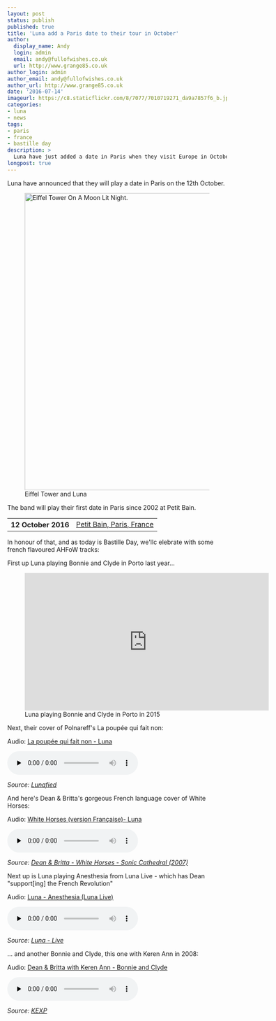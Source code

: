 ```yaml
---
layout: post
status: publish
published: true
title: 'Luna add a Paris date to their tour in October'
author:
  display_name: Andy
  login: admin
  email: andy@fullofwishes.co.uk
  url: http://www.grange85.co.uk
author_login: admin
author_email: andy@fullofwishes.co.uk
author_url: http://www.grange85.co.uk
date: '2016-07-14'
imageurl: https://c8.staticflickr.com/8/7077/7010719271_da9a7857f6_b.jpg
categories:
- luna
- news
tags:
- paris
- france
- bastille day
description: >
  Luna have just added a date in Paris when they visit Europe in October. Plus a few AHFoW related treats for Bastille Day!
longpost: true
---
```

<p class="lead">Luna have announced that they will play a date in Paris on the 12th October.</p>
<figure><a data-flickr-embed="true"  href="https://www.flickr.com/photos/rejik/7010719271/in/photolist-bFvLAc-7p5Smr-azcnQA-2Hby4-jhCbB4-5k78Ho-Ggqzs-hKHJPA-7LL3tk-68rK4q-FywMH-FywKc-FywLi-faVBLf-JENfNn-ACj21r-6JaPvH-BDeoFV-7hkV8W-gLTVJ3-7oBHou-feYWV2-2Wb7Qi-9oNqg5-4f9hY1-8nqsdJ-j3FZYW-6eXFao-pqpF2Z-gkwXP7-9bhaPi-itjpLC-8zdfP6-2ixBmN-7xrPvt-k2zS8e-6vgTrE-2NHzF-5sZ8RJ-6Y9uVo-5ct7xY-dfyZm-dTGvV7-8mVwLt-3gP2as-7ysJu-4gb8Di-8mVwfn-pdpwt8-pkD5ap" title="Eiffel Tower On A Moon Lit Night."><img src="https://c8.staticflickr.com/8/7077/7010719271_da9a7857f6_b.jpg" width="1024" height="680" alt="Eiffel Tower On A Moon Lit Night."></a><script async src="//embedr.flickr.com/assets/client-code.js" charset="utf-8"></script><figcaption>Eiffel Tower and Luna</figcaption></figure>
<p>The band will play their first date in Paris since 2002 at Petit Bain.</p>
<table class="table table-striped">
        <tbody>
<tr>
        <th class="col-md-4">12 October 2016</th>
        <td class="col-md-8"><a href="/database/luna/shows/2016/2016-10-12-petit-bain-paris-france/">Petit Bain, Paris, France</a></td>
        </tr>

</tbody></table>

<p>In honour of that, and as today is Bastille Day, we'llc elebrate with some french flavoured AHFoW tracks:</p>
<!--more-->
<p>First up Luna playing Bonnie and Clyde in Porto last year&hellip;</p>
<figure class="caption aligncenter"><iframe width="560" height="315" src="https://www.youtube.com/embed/XxE170KbLbM" frameborder="0" allowfullscreen></iframe><figcaption class="caption-text">Luna playing Bonnie and Clyde in Porto in 2015</figcaption></figure>
<p>Next, their cover of Polnareff's La poupée qui fait non:</p>
<div class="well">
  <p class="audio">Audio: <a href="https://media.fullofwishes.co.uk/02-luna/audio/03-luna-la-poupee-qui-fait-non.mp3">La poupée qui fait non - Luna</a></p>
  <audio controls="controls" preload="none" src="https://media.fullofwishes.co.uk/02-luna/audio/03-luna-la-poupee-qui-fait-non.mp3"></audio>
  <p class="source small text-right"><em>Source: <a href="/database/luna/releases/luna-lunafied-luna-covers/">Lunafied</a></em></p>
</div>
<p>And here's Dean & Britta's gorgeous French language cover of White Horses:</p>
<div class="well">
  <p class="audio">Audio: <a href="https://media.fullofwishes.co.uk/07-dean_and_britta/audio/dean-and-britta-white-horses-version-francaise.mp3">White Horses (version Fran&ccedil;aise)- Luna</a></p>
  <audio controls="controls" preload="none" src="https://media.fullofwishes.co.uk/07-dean_and_britta/audio/dean-and-britta-white-horses-version-francaise.mp3"></audio>
  <p class="source small text-right"><em>Source: <a href="/database/dean-and-britta/releases/dean-and-britta-white-horses/">Dean & Britta - White Horses - Sonic Cathedral (2007)</a></em></p>
</div>
<p>Next up is Luna playing Anesthesia from Luna Live - which has Dean "support[ing] the French Revolution"</p>
<div class="well">
  <p class="audio">Audio: <a href="https://media.fullofwishes.co.uk/02-luna/audio/06-luna-anesthesia-luna-live.mp3">Luna - Anesthesia (Luna Live)</a></p>
  <audio controls="controls" preload="none" src="https://media.fullofwishes.co.uk/02-luna/audio/06-luna-anesthesia-luna-live.mp3"></audio>
  <p class="source small text-right"><em>Source: <a href="/database/luna/releases/luna-live/">Luna - Live</a></em></p>
</div>
<p>&hellip; and another Bonnie and Clyde, this one with Keren Ann in 2008:</p>
<div class="well">
  <p class="audio">Audio: <a href="https://media.fullofwishes.co.uk/07-dean_and_britta/audio/dean-amd-britta-keren-ann-2008-02-15-bonnie-and-clyde.mp3">Dean & Britta with Keren Ann - Bonnie and Clyde</a></p>
  <audio controls="controls" preload="none" src="https://media.fullofwishes.co.uk/07-dean_and_britta/audio/dean-amd-britta-keren-ann-2008-02-15-bonnie-and-clyde.mp3"></audio>
  <p class="source small text-right"><em>Source: <a href="">KEXP</a></em></p>
</div>
